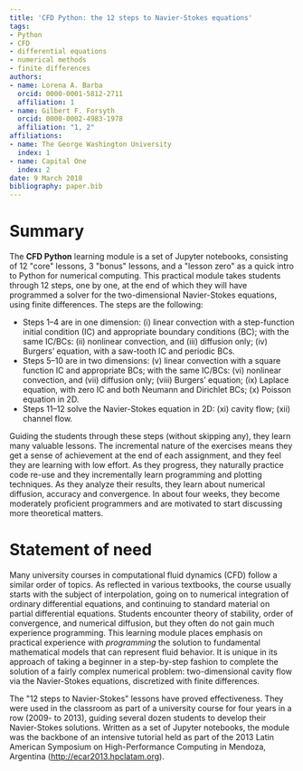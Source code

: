 ```yaml
---
title: 'CFD Python: the 12 steps to Navier-Stokes equations'
tags:
- Python
- CFD
- differential equations
- numerical methods
- finite differences
authors:
- name: Lorena A. Barba
  orcid: 0000-0001-5812-2711
  affiliation: 1
- name: Gilbert F. Forsyth
  orcid: 0000-0002-4983-1978
  affiliation: "1, 2"
affiliations:
- name: The George Washington University
  index: 1
- name: Capital One
  index: 2
date: 9 March 2018
bibliography: paper.bib
---
```


# Summary

The **CFD Python** learning module is a set of Jupyter notebooks, consisting of 12 "core" lessons, 3 "bonus" lessons, and a "lesson zero" as a quick intro to Python for numerical computing.
This practical module takes students through 12 steps, one by one, at the end of which they will have programmed a solver for the two-dimensional Navier-Stokes equations, using finite differences.
The steps are the following:

* Steps 1–4 are in one dimension: (i) linear convection with a step-function initial condition (IC) and appropriate boundary conditions (BC); with the same IC/BCs: (ii) nonlinear convection, and (iii) diffusion only; (iv) Burgers’ equation, with a saw-tooth IC and periodic BCs.
* Steps 5–10 are in two dimensions: (v) linear convection with a square function IC and appropriate BCs; with the same IC/BCs: (vi) nonlinear convection, and (vii) diffusion only; (viii) Burgers’ equation; (ix) Laplace equation, with zero IC and both Neumann and Dirichlet BCs; (x) Poisson equation in 2D.
* Steps 11–12 solve the Navier-Stokes equation in 2D: (xi) cavity flow; (xii) channel flow.

Guiding the students through these steps (without skipping any), they learn many valuable lessons. The incremental nature of the exercises means they get a sense of achievement at the end of each assignment, and they feel they are learning with low effort. As they progress, they naturally practice code re-use and they incrementally learn programming and plotting techniques. As they analyze their results, they learn about numerical diffusion, accuracy and convergence. In about four weeks, they become moderately proficient programmers and are motivated to start discussing more theoretical matters.

# Statement of need

Many university courses in computational fluid dynamics (CFD) follow a similar order of topics. As reflected in various textbooks, the course usually starts with the subject of interpolation, going on to numerical integration of ordinary differential equations, and continuing to standard material on partial differential equations. Students encounter theory of stability, order of convergence, and numerical diffusion, but they often do not gain much experience programming.
This learning module places emphasis on practical experience with _programming_ the solution to fundamental mathematical models that can represent fluid behavior. 
It is unique in its approach of taking a beginner in a step-by-step fashion to complete the solution of a fairly complex numerical problem: two-dimensional cavity flow via the Navier-Stokes equations, discretized with finite differences.

The "12 steps to Navier-Stokes" lessons have proved effectiveness. They were used in the classroom as part of a university course for four years in a row (2009- to 2013), guiding several dozen students to develop their Navier-Stokes solutions. 
Written as a set of Jupyter notebooks, the module was the backbone of an intensive tutorial held as part of the 2013 Latin American Symposium on High-Performance Computing in Mendoza, Argentina (http://ecar2013.hpclatam.org).


